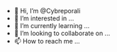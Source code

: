 - 👋 Hi, I’m @Cybreporali
- 👀 I’m interested in ...
- 🌱 I’m currently learning ...
- 💞️ I’m looking to collaborate on ...
- 📫 How to reach me ...

<!---
Cybreporali/Cybreporali is a ✨ special ✨ repository because its `README.md` (this file) appears on your GitHub profile.
You can click the Preview link to take a look at your changes.
--->
